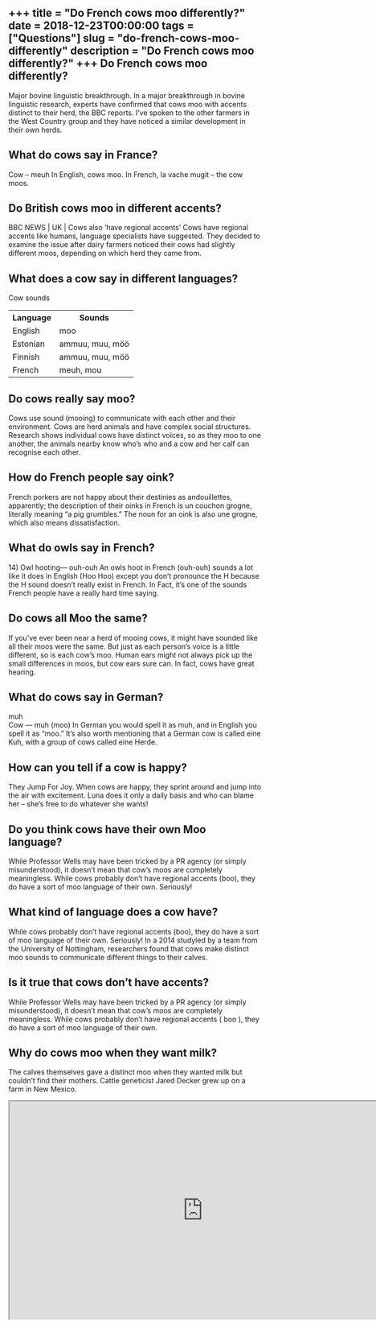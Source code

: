 +++
title = "Do French cows moo differently?"
date = 2018-12-23T00:00:00
tags = ["Questions"]
slug = "do-french-cows-moo-differently"
description = "Do French cows moo differently?"
+++
Do French cows moo differently?
-------------------------------

Major bovine linguistic breakthrough. In a major breakthrough in bovine linguistic research, experts have confirmed that cows moo with accents distinct to their herd, the BBC reports. I’ve spoken to the other farmers in the West Country group and they have noticed a similar development in their own herds.

What do cows say in France?
---------------------------

Cow – meuh In English, cows moo. In French, la vache mugit – the cow moos.

Do British cows moo in different accents?
-----------------------------------------

BBC NEWS | UK | Cows also ‘have regional accents’ Cows have regional accents like humans, language specialists have suggested. They decided to examine the issue after dairy farmers noticed their cows had slightly different moos, depending on which herd they came from.

What does a cow say in different languages?
-------------------------------------------

Cow sounds

<table><tr><th>Language</th><th>Sounds</th></tr><tr><td>English</td><td>moo</td></tr><tr><td>Estonian</td><td>ammuu, muu, möö</td></tr><tr><td>Finnish</td><td>ammuu, muu, möö</td></tr><tr><td>French</td><td>meuh, mou</td></tr></table>

Do cows really say moo?
-----------------------

Cows use sound (mooing) to communicate with each other and their environment. Cows are herd animals and have complex social structures. Research shows individual cows have distinct voices, so as they moo to one another, the animals nearby know who’s who and a cow and her calf can recognise each other.

How do French people say oink?
------------------------------

French porkers are not happy about their destinies as andouillettes, apparently; the description of their oinks in French is un couchon grogne, literally meaning “a pig grumbles.” The noun for an oink is also une grogne, which also means dissatisfaction.

What do owls say in French?
---------------------------

14\) Owl hooting— ouh-ouh An owls hoot in French (ouh-ouh) sounds a lot like it does in English (Hoo Hoo) except you don’t pronounce the H because the H sound doesn’t really exist in French. In Fact, it’s one of the sounds French people have a really hard time saying.

Do cows all Moo the same?
-------------------------

If you’ve ever been near a herd of mooing cows, it might have sounded like all their moos were the same. But just as each person’s voice is a little different, so is each cow’s moo. Human ears might not always pick up the small differences in moos, but cow ears sure can. In fact, cows have great hearing.

What do cows say in German?
---------------------------

muh  
Cow — muh (moo) In German you would spell it as muh, and in English you spell it as “moo.” It’s also worth mentioning that a German cow is called eine Kuh, with a group of cows called eine Herde.

How can you tell if a cow is happy?
-----------------------------------

They Jump For Joy. When cows are happy, they sprint around and jump into the air with excitement. Luna does it only a daily basis and who can blame her – she’s free to do whatever she wants!

Do you think cows have their own Moo language?
----------------------------------------------

While Professor Wells may have been tricked by a PR agency (or simply misunderstood), it doesn’t mean that cow’s moos are completely meaningless. While cows probably don’t have regional accents (boo), they do have a sort of moo language of their own. Seriously!

What kind of language does a cow have?
--------------------------------------

While cows probably don’t have regional accents (boo), they do have a sort of moo language of their own. Seriously! In a 2014 studyled by a team from the University of Nottingham, researchers found that cows make distinct moo sounds to communicate different things to their calves.

Is it true that cows don’t have accents?
----------------------------------------

While Professor Wells may have been tricked by a PR agency (or simply misunderstood), it doesn’t mean that cow’s moos are completely meaningless. While cows probably don’t have regional accents ( boo ), they do have a sort of moo language of their own.

Why do cows moo when they want milk?
------------------------------------

The calves themselves gave a distinct moo when they wanted milk but couldn’t find their mothers. Cattle geneticist Jared Decker grew up on a farm in New Mexico.

<iframe allow="accelerometer; autoplay; clipboard-write; encrypted-media; gyroscope; picture-in-picture" allowfullscreen="" class="__youtube_prefs__  epyt-is-override  no-lazyload" data-no-lazy="1" data-origheight="433" data-origwidth="770" data-skipgform_ajax_framebjll="" height="433" id="_ytid_60195" loading="lazy" src="https://www.youtube.com/embed/TgCURoIRFac?enablejsapi=1&autoplay=0&cc_load_policy=0&cc_lang_pref=&iv_load_policy=1&loop=0&modestbranding=0&rel=1&fs=1&playsinline=0&autohide=2&theme=dark&color=red&controls=1&" title="YouTube player" width="770"></iframe>